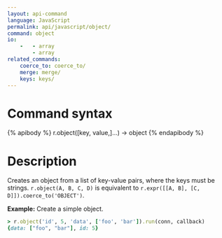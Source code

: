 ```yaml
---
layout: api-command
language: JavaScript
permalink: api/javascript/object/
command: object
io:
    -   - array
        - array
related_commands:
    coerce_to: coerce_to/
    merge: merge/
    keys: keys/
---
```


# Command syntax #

{% apibody %}
r.object([key, value,]...) &rarr; object
{% endapibody %}

# Description #

Creates an object from a list of key-value pairs, where the keys must
be strings.  `r.object(A, B, C, D)` is equivalent to
`r.expr([[A, B], [C, D]]).coerce_to('OBJECT')`.

__Example:__ Create a simple object.

```rb
> r.object('id', 5, 'data', ['foo', 'bar']).run(conn, callback)
{data: ["foo", "bar"], id: 5}
```
